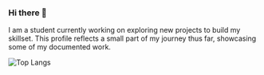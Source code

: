 ### Hi there 👋

<!--
**saniyanangia/saniyanangia** is a ✨ _special_ ✨ repository because its `README.md` (this file) appears on your GitHub profile.

Here are some ideas to get you started:

- 🔭 I’m currently working on ...
- 🌱 I’m currently learning ...
- 👯 I’m looking to collaborate on ...
- 🤔 I’m looking for help with ...
- 💬 Ask me about ...
- 📫 How to reach me: ...
- 😄 Pronouns: ...
- ⚡ Fun fact: ...
-->

I am a student currently working on exploring new projects to build my skillset. This profile reflects a small part of my journey thus far, showcasing some of my documented work. <br />

![Top Langs](https://github-readme-stats.vercel.app/api/top-langs/?username=saniyanangia&hide_progress=true&langs_count=20)
